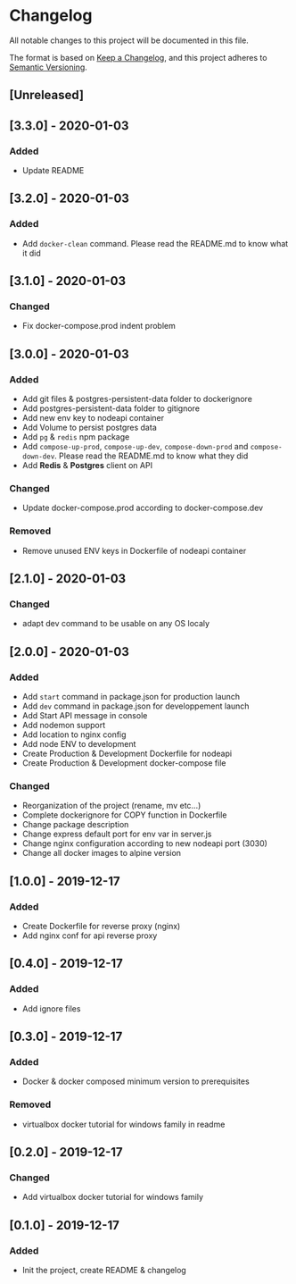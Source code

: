# Changelog
All notable changes to this project will be documented in this file.

The format is based on [Keep a Changelog](https://keepachangelog.com/en/1.0.0/),
and this project adheres to [Semantic Versioning](https://semver.org/spec/v2.0.0.html).

## [Unreleased]

## [3.3.0] - 2020-01-03
### Added
- Update README


## [3.2.0] - 2020-01-03
### Added
- Add `docker-clean` command. Please read the README.md to know what it did


## [3.1.0] - 2020-01-03
### Changed
- Fix docker-compose.prod indent problem


## [3.0.0] - 2020-01-03
### Added
- Add git files & postgres-persistent-data folder to dockerignore
- Add postgres-persistent-data folder to gitignore
- Add new env key to nodeapi container
- Add Volume to persist postgres data
- Add `pg` & `redis` npm package
- Add `compose-up-prod`, `compose-up-dev`, `compose-down-prod` and `compose-down-dev`. Please read the README.md to know what they did
- Add **Redis** & **Postgres** client on API

### Changed
- Update docker-compose.prod according to docker-compose.dev

### Removed
- Remove unused ENV keys in Dockerfile of nodeapi container

## [2.1.0] - 2020-01-03
### Changed
- adapt dev command to be usable on any OS localy


## [2.0.0] - 2020-01-03
### Added
- Add `start` command in package.json for production launch
- Add `dev` command in package.json for developpement launch
- Add Start API message in console
- Add nodemon support
- Add location to nginx config
- Add node ENV to development
- Create Production & Development Dockerfile for nodeapi
- Create Production & Development docker-compose file

### Changed
- Reorganization of the project (rename, mv etc...)
- Complete dockerignore for COPY function in Dockerfile
- Change package description
- Change express default port for env var in server.js
- Change nginx configuration according to new nodeapi port (3030)
- Change all docker images to alpine version


## [1.0.0] - 2019-12-17
### Added
- Create Dockerfile for reverse proxy (nginx)
- Add nginx conf for api reverse proxy


## [0.4.0] - 2019-12-17
### Added
- Add ignore files


## [0.3.0] - 2019-12-17
### Added
- Docker & docker composed minimum version to prerequisites

### Removed
- virtualbox docker tutorial for windows family in readme


## [0.2.0] - 2019-12-17
### Changed
- Add virtualbox docker tutorial for windows family


## [0.1.0] - 2019-12-17
### Added
- Init the project, create README & changelog